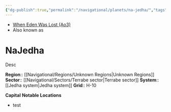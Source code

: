 ```yaml
---
{"dg-publish":true,"permalink":"/navigational/planets/na-jedha/","tags":["map","planet","unknown","terrabe","burkes","unfinished"],"noteIcon":"saber1"}
---
```


- [When Eden Was Lost (Ao3)](https://archiveofourown.org/works/19334440)
- Also known as 
# NaJedha
Desc

**Region**::  [[Navigational/Regions/Unknown Regions\|Unknown Regions]]
**Sector**::  [[Navigational/Sectors/Terrabe sector\|Terrabe sector]]
**System**::  [[Jedha system\|Jedha system]]
**Grid**::  H-10

**Capital**
**Notable Locations**
- test


